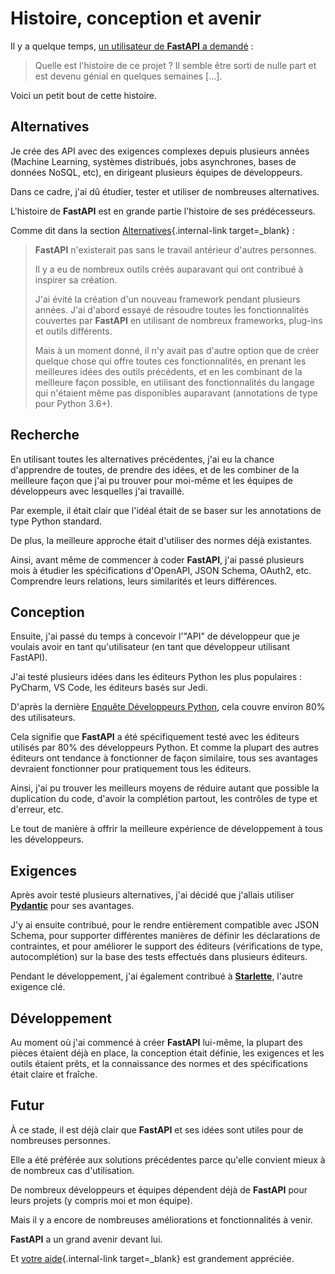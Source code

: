# Histoire, conception et avenir

Il y a quelque temps, <a href="https://github.com/tiangolo/fastapi/issues/3#issuecomment-454956920" class="external-link" target="_blank">un utilisateur de **FastAPI** a demandé</a> :

> Quelle est l'histoire de ce projet ? Il semble être sorti de nulle part et est devenu génial en quelques semaines [...].

Voici un petit bout de cette histoire.

## Alternatives

Je crée des API avec des exigences complexes depuis plusieurs années (Machine Learning, systèmes distribués, jobs asynchrones, bases de données NoSQL, etc), en dirigeant plusieurs équipes de développeurs.

Dans ce cadre, j'ai dû étudier, tester et utiliser de nombreuses alternatives.

L'histoire de **FastAPI** est en grande partie l'histoire de ses prédécesseurs.

Comme dit dans la section [Alternatives](alternatives.md){.internal-link target=\_blank} :

<blockquote markdown="1">

**FastAPI** n'existerait pas sans le travail antérieur d'autres personnes.

Il y a eu de nombreux outils créés auparavant qui ont contribué à inspirer sa création.

J'ai évité la création d'un nouveau framework pendant plusieurs années. J'ai d'abord essayé de résoudre toutes les fonctionnalités couvertes par **FastAPI** en utilisant de nombreux frameworks, plug-ins et outils différents.

Mais à un moment donné, il n'y avait pas d'autre option que de créer quelque chose qui offre toutes ces fonctionnalités, en prenant les meilleures idées des outils précédents, et en les combinant de la meilleure façon possible, en utilisant des fonctionnalités du langage qui n'étaient même pas disponibles auparavant (annotations de type pour Python 3.6+).

</blockquote>

## Recherche

En utilisant toutes les alternatives précédentes, j'ai eu la chance d'apprendre de toutes, de prendre des idées, et de les combiner de la meilleure façon que j'ai pu trouver pour moi-même et les équipes de développeurs avec lesquelles j'ai travaillé.

Par exemple, il était clair que l'idéal était de se baser sur les annotations de type Python standard.

De plus, la meilleure approche était d'utiliser des normes déjà existantes.

Ainsi, avant même de commencer à coder **FastAPI**, j'ai passé plusieurs mois à étudier les spécifications d'OpenAPI, JSON Schema, OAuth2, etc. Comprendre leurs relations, leurs similarités et leurs différences.

## Conception

Ensuite, j'ai passé du temps à concevoir l'"API" de développeur que je voulais avoir en tant qu'utilisateur (en tant que développeur utilisant FastAPI).

J'ai testé plusieurs idées dans les éditeurs Python les plus populaires : PyCharm, VS Code, les éditeurs basés sur Jedi.

D'après la dernière <a href="https://www.jetbrains.com/research/python-developers-survey-2018/#development-tools" class="external-link" target="_blank">Enquête Développeurs Python</a>, cela couvre environ 80% des utilisateurs.

Cela signifie que **FastAPI** a été spécifiquement testé avec les éditeurs utilisés par 80% des développeurs Python. Et comme la plupart des autres éditeurs ont tendance à fonctionner de façon similaire, tous ses avantages devraient fonctionner pour pratiquement tous les éditeurs.

Ainsi, j'ai pu trouver les meilleurs moyens de réduire autant que possible la duplication du code, d'avoir la complétion partout, les contrôles de type et d'erreur, etc.

Le tout de manière à offrir la meilleure expérience de développement à tous les développeurs.

## Exigences

Après avoir testé plusieurs alternatives, j'ai décidé que j'allais utiliser <a href="https://pydantic-docs.helpmanual.io/" class="external-link" target="_blank">**Pydantic**</a> pour ses avantages.

J'y ai ensuite contribué, pour le rendre entièrement compatible avec JSON Schema, pour supporter différentes manières de définir les déclarations de contraintes, et pour améliorer le support des éditeurs (vérifications de type, autocomplétion) sur la base des tests effectués dans plusieurs éditeurs.

Pendant le développement, j'ai également contribué à <a href="https://www.starlette.io/" class="external-link" target="_blank">**Starlette**</a>, l'autre exigence clé.

## Développement

Au moment où j'ai commencé à créer **FastAPI** lui-même, la plupart des pièces étaient déjà en place, la conception était définie, les exigences et les outils étaient prêts, et la connaissance des normes et des spécifications était claire et fraîche.

## Futur

À ce stade, il est déjà clair que **FastAPI** et ses idées sont utiles pour de nombreuses personnes.

Elle a été préférée aux solutions précédentes parce qu'elle convient mieux à de nombreux cas d'utilisation.

De nombreux développeurs et équipes dépendent déjà de **FastAPI** pour leurs projets (y compris moi et mon équipe).

Mais il y a encore de nombreuses améliorations et fonctionnalités à venir.

**FastAPI** a un grand avenir devant lui.

Et [votre aide](help-fastapi.md){.internal-link target=\_blank} est grandement appréciée.

